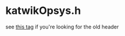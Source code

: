 # katwikOpsys.h
see [this tag](https://github.com/Ekatwikz/katwikOpsys/tree/pre-rework) if you're looking for the old header
